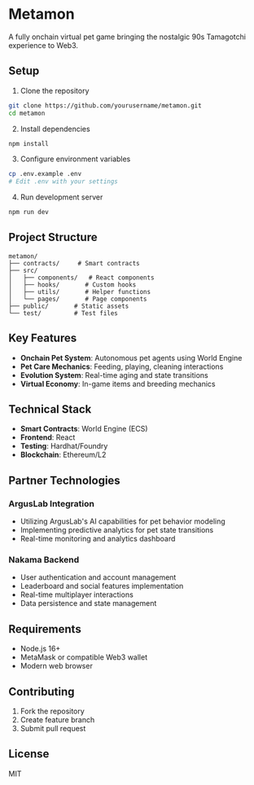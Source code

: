 # Metamon

A fully onchain virtual pet game bringing the nostalgic 90s Tamagotchi experience to Web3.

## Setup

1. Clone the repository
```bash
git clone https://github.com/yourusername/metamon.git
cd metamon
```

2. Install dependencies
```bash
npm install
```

3. Configure environment variables
```bash
cp .env.example .env
# Edit .env with your settings
```

4. Run development server
```bash
npm run dev
```

## Project Structure

```
metamon/
├── contracts/     # Smart contracts
├── src/
│   ├── components/   # React components
│   ├── hooks/       # Custom hooks
│   ├── utils/       # Helper functions
│   └── pages/       # Page components
├── public/       # Static assets
└── test/         # Test files
```

## Key Features

- **Onchain Pet System**: Autonomous pet agents using World Engine
- **Pet Care Mechanics**: Feeding, playing, cleaning interactions
- **Evolution System**: Real-time aging and state transitions
- **Virtual Economy**: In-game items and breeding mechanics

## Technical Stack

- **Smart Contracts**: World Engine (ECS)
- **Frontend**: React
- **Testing**: Hardhat/Foundry
- **Blockchain**: Ethereum/L2

## Partner Technologies

### ArgusLab Integration
- Utilizing ArgusLab's AI capabilities for pet behavior modeling
- Implementing predictive analytics for pet state transitions
- Real-time monitoring and analytics dashboard

### Nakama Backend
- User authentication and account management
- Leaderboard and social features implementation
- Real-time multiplayer interactions
- Data persistence and state management

## Requirements

- Node.js 16+
- MetaMask or compatible Web3 wallet
- Modern web browser

## Contributing

1. Fork the repository
2. Create feature branch
3. Submit pull request

## License

MIT